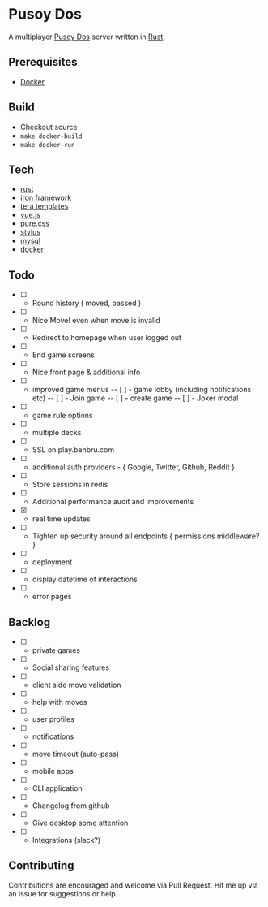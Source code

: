 # Pusoy Dos
A multiplayer [Pusoy Dos](https://en.wikipedia.org/wiki/Pusoy_dos) server written in [Rust](https://www.rust-lang.org).

## Prerequisites
- [Docker](https://www.docker.com)

## Build
- Checkout source
- `make docker-build` 
- `make docker-run`

## Tech
- [rust](https://www.rust-lang.org)
 - [iron framework](http://ironframework.io/)
 - [tera templates](https://github.com/Keats/tera)
- [vue.js](https://vuejs.org)
- [pure.css](http://purecss.io/)
- [stylus](http://stylus-lang.com/)
- [mysql](https://www.mysql.com/)
- [docker](https://www.docker.com/)

## Todo
- [ ] - Round history ( moved, passed )
- [ ] - Nice Move! even when move is invalid
- [ ] - Redirect to homepage when user logged out
- [ ] - End game screens
- [ ] - Nice front page & additional info
- [ ] - improved game menus
-- [ ] - game lobby (including notifications etc)
-- [ ] - Join game
-- [ ] - create game
-- [ ] - Joker modal
- [ ] - game rule options
- [ ] - multiple decks
- [ ] - SSL on play.benbru.com
- [ ] - additional auth providers - { Google, Twitter, Github, Reddit }
- [ ] - Store sessions in redis
- [ ] - Additional performance audit and improvements
- [x] - real time updates
- [ ] - Tighten up security around all endpoints { permissions middleware? }
- [ ] - deployment
- [ ] - display datetime of interactions
- [ ] - error pages

## Backlog
- [ ] - private games
- [ ] - Social sharing features
- [ ] - client side move validation
- [ ] - help with moves
- [ ] - user profiles
- [ ] - notifications
- [ ] - move timeout (auto-pass)
- [ ] - mobile apps
- [ ] - CLI application
- [ ] - Changelog from github
- [ ] - Give desktop some attention
- [ ] - Integrations (slack?)

## Contributing
Contributions are encouraged and welcome via Pull Request. 
Hit me up via an issue for suggestions or help.
